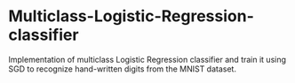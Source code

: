 # Multiclass-Logistic-Regression-classifier
Implementation of multiclass Logistic Regression classifier and train it using SGD to recognize hand-written digits from the MNIST dataset.

